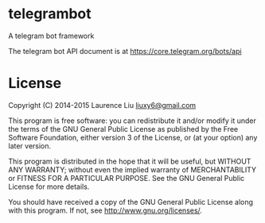# telegrambot

A telegram bot framework

The telegram bot API document is at <a href="https://core.telegram.org/bots/api">https://core.telegram.org/bots/api</a>

# License

Copyright (C) 2014-2015  Laurence Liu <liuxy6@gmail.com>

This program is free software: you can redistribute it and/or modify it under the terms of the GNU General Public License as published by the Free Software Foundation, either version 3 of the License, or (at your option) any later version.

This program is distributed in the hope that it will be useful, but WITHOUT ANY WARRANTY; without even the implied warranty of MERCHANTABILITY or FITNESS FOR A PARTICULAR PURPOSE.  See the GNU General Public License for more details.

You should have received a copy of the GNU General Public License along with this program.  If not, see <http://www.gnu.org/licenses/>.
